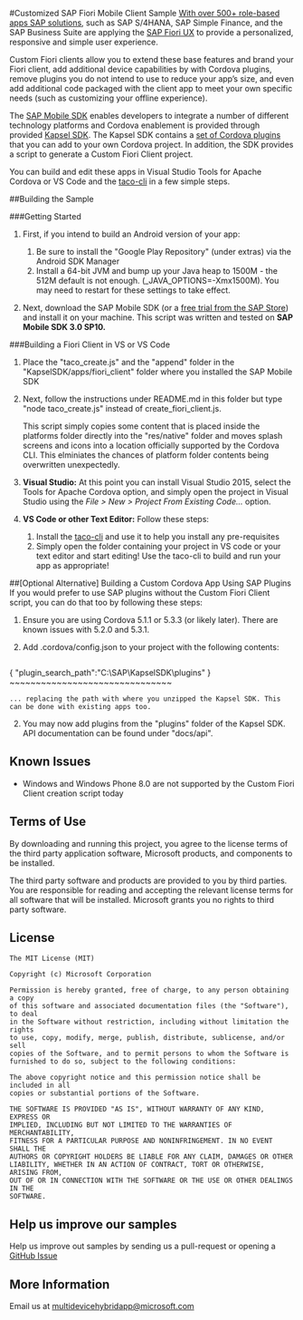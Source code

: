 #Customized SAP Fiori Mobile Client Sample
[With over 500+ role-based apps SAP solutions](http://scn.sap.com/docs/DOC-41598), such as SAP S/4HANA, SAP Simple Finance, and the SAP Business Suite are applying the [SAP Fiori UX](http://experience.sap.com/fiori-design/) to provide a personalized, responsive and simple user experience.

Custom Fiori clients allow you to extend these base features and brand your Fiori client, add additional device capabilities by with Cordova plugins, remove plugins you do not intend to use to reduce your app’s size, and even add additional code packaged with the client app to meet your own specific needs (such as customizing your offline experience). 

The [SAP Mobile SDK](http://scn.sap.com/community/developer-center/mobility-platform/blog/2015/09/30/smp-sdk-sp10-released--what-is-new) enables developers to integrate a number of different technology platforms and Cordova enablement is provided through provided [Kapsel SDK](http://scn.sap.com/blogs/johnwargo/2014/05/22/kapsel-sdk-and-the-sap-fiori-client). The Kapsel SDK contains a [set of Cordova plugins](http://help.sap.com/saphelp_smp308sdk/helpdata/en/7c/041aaa7006101481a7fc662daecd3f/content.htm) that you can add to your own Cordova project. In addition, the SDK provides a script to generate a Custom Fiori Client project.

You can build and edit these apps in Visual Studio Tools for Apache Cordova or VS Code and the [taco-cli](http://taco.tools) in a few simple steps.

##Building the Sample

###Getting Started

1. First, if you intend to build an Android version of your app:

	1. Be sure to install the "Google Play Repository" (under extras) via the Android SDK Manager
	2. Install a 64-bit JVM and bump up your Java heap to 1500M - the 512M default is not enough. (_JAVA_OPTIONS=-Xmx1500M). You may need to restart for these settings to take effect.
	
2. Next, download the SAP Mobile SDK (or a [free trial from the SAP Store](https://store.sap.com/sap/cp/ui/resources/store/html/SolutionDetails.html?pid=0000013098&catID=&pcntry=US&sap-language=EN&_cp_id=id-1409756206625-0)) and install it on your machine. This script was written and tested on **SAP Mobile SDK 3.0 SP10.**

###Building a Fiori Client in VS or VS Code

1. Place the "taco_create.js" and the "append" folder in the "KapselSDK/apps/fiori_client" folder where you installed the SAP Mobile SDK
2. Next, follow the instructions under README.md in this folder but type "node taco_create.js" instead of create_fiori_client.js.

	This script simply copies some content that is placed inside the platforms folder directly into the "res/native" folder and moves splash screens and icons into a location officially supported by the Cordova CLI. This elminiates the chances of platform folder contents being overwritten unexpectedly.

3. **Visual Studio:** At this point you can install Visual Studio 2015, select the Tools for Apache Cordova option, and simply open the project in Visual Studio using the *File &gt; New &gt; Project From Existing Code...* option.

4. **VS Code or other Text Editor:** Follow these steps:
	1.	Install the [taco-cli](http://taco.tools) and use it to help you install any pre-requisites
	2.	Simply open the folder containing your project in VS code or your text editor and start editing!  Use the taco-cli to build and run your app as appropriate!

##[Optional Alternative] Building a Custom Cordova App Using SAP Plugins
If you would prefer to use SAP plugins without the Custom Fiori Client script, you can do that too by following these steps:

1. Ensure you are using Cordova 5.1.1 or 5.3.3 (or likely later). There are known issues with 5.2.0 and 5.3.1.
1. Add .cordova/config.json to your project with the following contents:

	~~~~~~~~~~~~~~~~~~~~~~~~~~~~~~~
{
	"plugin_search_path":"C:\\SAP\\KapselSDK\\plugins"
}
	~~~~~~~~~~~~~~~~~~~~~~~~~~~~~~~

	... replacing the path with where you unzipped the Kapsel SDK. This can be done with existing apps too.

2. You may now add plugins from the "plugins" folder of the Kapsel SDK.  API documentation can be found under "docs/api".

## Known Issues
- Windows and Windows Phone 8.0 are not supported by the Custom Fiori Client creation script today

## Terms of Use
By downloading and running this project, you agree to the license terms of the third party application software, Microsoft products, and components to be installed. 

The third party software and products are provided to you by third parties. You are responsible for reading and accepting the relevant license terms for all software that will be installed. Microsoft grants you no rights to third party software.

## License
```
The MIT License (MIT)

Copyright (c) Microsoft Corporation

Permission is hereby granted, free of charge, to any person obtaining a copy
of this software and associated documentation files (the "Software"), to deal
in the Software without restriction, including without limitation the rights
to use, copy, modify, merge, publish, distribute, sublicense, and/or sell
copies of the Software, and to permit persons to whom the Software is
furnished to do so, subject to the following conditions:

The above copyright notice and this permission notice shall be included in all
copies or substantial portions of the Software.

THE SOFTWARE IS PROVIDED "AS IS", WITHOUT WARRANTY OF ANY KIND, EXPRESS OR
IMPLIED, INCLUDING BUT NOT LIMITED TO THE WARRANTIES OF MERCHANTABILITY,
FITNESS FOR A PARTICULAR PURPOSE AND NONINFRINGEMENT. IN NO EVENT SHALL THE
AUTHORS OR COPYRIGHT HOLDERS BE LIABLE FOR ANY CLAIM, DAMAGES OR OTHER
LIABILITY, WHETHER IN AN ACTION OF CONTRACT, TORT OR OTHERWISE, ARISING FROM,
OUT OF OR IN CONNECTION WITH THE SOFTWARE OR THE USE OR OTHER DEALINGS IN THE
SOFTWARE.
```

## Help us improve our samples
Help us improve out samples by sending us a pull-request or opening a [GitHub Issue](https://github.com/Microsoft/cordova-samples/issues/new)

## More Information
Email us at multidevicehybridapp@microsoft.com
